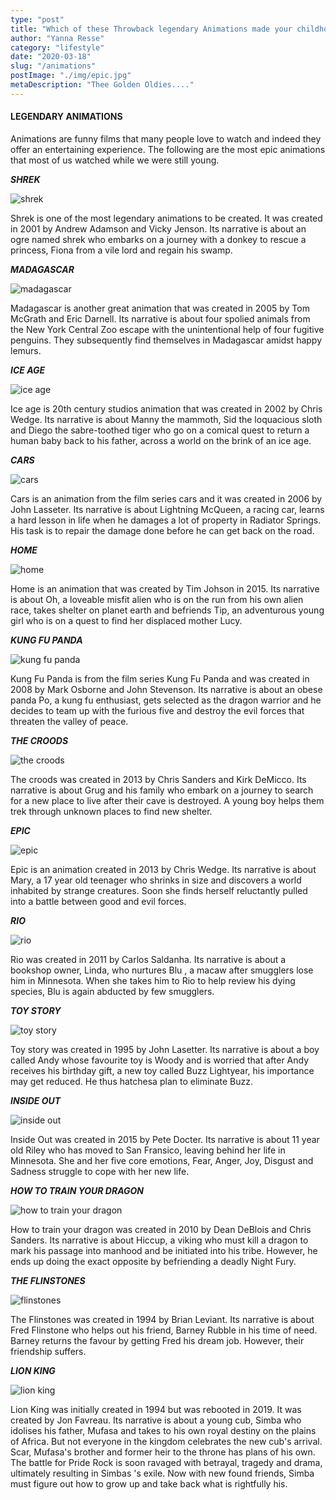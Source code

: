 ```yaml
---
type: "post"
title: "Which of these Throwback legendary Animations made your childhood!!!"
author: "Yanna Resse"
category: "lifestyle"
date: "2020-03-18"
slug: "/animations"
postImage: "./img/epic.jpg"
metaDescription: "Thee Golden Oldies...."
---
```


#### LEGENDARY ANIMATIONS

Animations are funny films that many people love to watch and indeed they offer an entertaining experience. The following are the most epic animations that most of us watched while we were still young.

_**SHREK**_

![shrek](./img/shrek.jpg)

Shrek is one of the most legendary animations to be created. It was created in 2001 by Andrew Adamson and Vicky Jenson. Its narrative is about an ogre named shrek who embarks on a journey with a donkey to rescue a princess, Fiona from a vile lord and regain his swamp.

_**MADAGASCAR**_

![madagascar ](./img/madagascar.jpg)

Madagascar is another great animation that was created in 2005 by Tom McGrath and Eric Darnell. Its narrative is about four spolied animals from the New York Central Zoo escape with the unintentional help of four fugitive penguins. They subsequently find themselves in Madagascar amidst happy lemurs.

_**ICE AGE**_

![ice age](./img/iceage.jpg)

Ice age is 20th century studios animation that was created in 2002 by Chris Wedge. Its narrative is about Manny the mammoth, Sid the loquacious sloth and Diego the sabre-toothed tiger who go on a comical quest to return a human baby back to his father, across a world on the brink of an ice age.

_**CARS**_

![cars](./img/cars.jpg)

Cars is an animation from the film series cars and it was created in 2006 by John Lasseter. Its narrative is about Lightning McQueen, a racing car, learns a hard lesson in life when he damages a lot of property in Radiator Springs. His task is to repair the damage done before he can get back on the road.

_**HOME**_

![home](./img/home.jpg)

Home is an animation that was created by Tim Johson in 2015. Its narrative is about Oh, a loveable misfit alien who is on the run from his own alien race, takes shelter on planet earth and befriends Tip, an adventurous young girl who is on a quest to find her displaced mother Lucy.

_**KUNG FU PANDA**_

![kung fu panda](./img/kungfupanda.jpg)

Kung Fu Panda is from the film series Kung Fu Panda and was created in 2008 by Mark Osborne and John Stevenson. Its narrative is about an obese panda Po, a kung fu enthusiast, gets selected as the dragon warrior and he decides to team up with the furious five and destroy the evil forces that threaten the valley of peace.

_**THE CROODS**_

![the croods ](./img/croods.jpg)

The croods was created in 2013 by Chris Sanders and Kirk DeMicco. Its narrative is about Grug and his family who embark on a journey to search for a new place to live after their cave is destroyed. A young boy helps them trek through unknown places to find new shelter.

_**EPIC**_

![epic](./img/epic.jpg)

Epic is an animation created in 2013 by Chris Wedge. Its narrative is about Mary, a 17 year old teenager who shrinks in size and discovers a world inhabited by strange creatures. Soon she finds herself reluctantly pulled into a battle between good and evil forces.

_**RIO**_

![rio](./img/rio.jpg)

Rio was created in 2011 by Carlos Saldanha. Its narrative is about a bookshop owner, Linda, who nurtures Blu , a macaw after smugglers lose him in Minnesota. When she takes him to Rio to help review his dying species, Blu is again abducted by few smugglers.

_**TOY STORY**_

![toy story ](./img/toystory.jpg)

Toy story was created in 1995 by John Lasetter. Its narrative is about a boy called Andy whose favourite toy is Woody and is worried that after Andy receives his birthday gift, a new toy called Buzz Lightyear, his importance may get reduced. He thus hatchesa plan to eliminate Buzz.

_**INSIDE OUT**_

![inside out](./img/insideout.jpg)

Inside Out was created in 2015 by Pete Docter. Its narrative is about 11 year old Riley who has moved to San Fransico, leaving behind her life in Minnesota. She and her five core emotions, Fear, Anger, Joy, Disgust and Sadness struggle to cope with her new life.

_**HOW TO TRAIN YOUR DRAGON**_

![how to train your dragon ](./img/dragon.jpg)

How to train your dragon was created in 2010 by Dean DeBlois and Chris Sanders. Its narrative is about Hiccup, a viking who must kill a dragon to mark his passage into manhood and be initiated into his tribe. However, he ends up doing the exact opposite by befriending a deadly Night Fury.

_**THE FLINSTONES**_

![flinstones](./img/flinstones.jpg)

The Flinstones was created in 1994 by Brian Leviant. Its narrative is about Fred Flinstone who helps out his friend, Barney Rubble in his time of need. Barney returns the favour by getting Fred his dream job. However, their friendship suffers.

_**LION KING**_

![lion king](./img/lionking.jpg)

Lion King was initially created in 1994 but was rebooted in 2019. It was created by Jon Favreau. Its narrative is about a young cub, Simba who idolises his father, Mufasa and takes to his own royal destiny on the plains of Africa. But not everyone in the kingdom celebrates the new cub's arrival. Scar, Mufasa's brother and former heir to the throne has plans of his own. The battle for Pride Rock is soon ravaged with betrayal, tragedy and drama, ultimately resulting in Simbas
's exile. Now with new found friends, Simba must figure out how to grow up and take back what is rightfully his.
